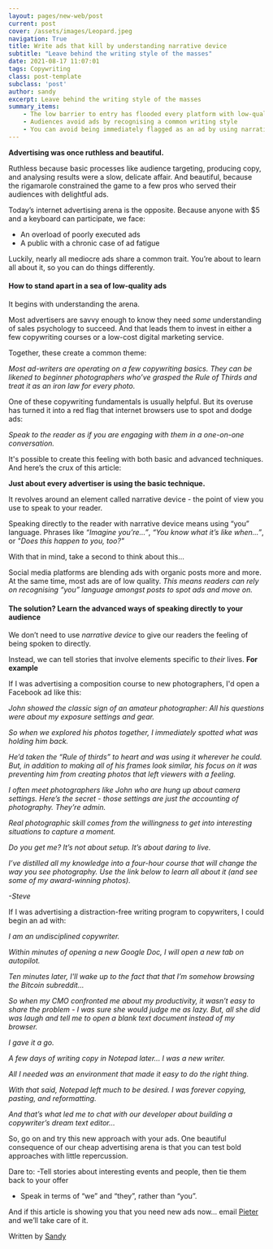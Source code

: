 ```yaml
---
layout: pages/new-web/post
current: post
cover: /assets/images/Leopard.jpeg
navigation: True
title: Write ads that kill by understanding narrative device
subtitle: "Leave behind the writing style of the masses"
date: 2021-08-17 11:07:01
tags: Copywriting
class: post-template
subclass: 'post'
author: sandy
excerpt: Leave behind the writing style of the masses
summary_items:
    - The low barrier to entry has flooded every platform with low-quality ads
    - Audiences avoid ads by recognising a common writing style
    - You can avoid being immediately flagged as an ad by using narrative device creatively
---
```


**Advertising was once ruthless and beautiful.**

Ruthless because basic processes like audience targeting, producing copy, and analysing results were a slow, delicate affair. And beautiful, because the rigamarole constrained the game to a few pros who served their audiences with delightful ads.

Today’s internet advertising arena is the opposite. Because anyone with $5 and a keyboard can participate, we face:
- An overload of poorly executed ads
- A public with a chronic case of ad fatigue

Luckily, nearly all mediocre ads share a common trait. You’re about to learn all about it, so you can do things differently.

#### **How to stand apart in a sea of low-quality ads**

It begins with understanding the arena.

Most advertisers are savvy enough to know they need *some* understanding of sales psychology to succeed. And that leads them to invest in either a few copywriting courses or a low-cost digital marketing service.

Together, these create a common theme:

*Most ad-writers are operating on a few copywriting basics. They can be likened to beginner photographers who’ve grasped the Rule of Thirds and treat it as an iron law for every photo.*

One of these copywriting fundamentals is usually helpful. But its overuse has turned it into a red flag that internet browsers use to spot and dodge ads:

*Speak to the reader as if you are engaging with them in a one-on-one conversation.*
 
 It's possible to create this feeling with both basic and advanced techniques. And here’s the crux of this article:

**Just about every advertiser is using the basic technique.**

It revolves around an element called narrative device - the point of view you use to speak to your reader.

Speaking directly to the reader with narrative device means using “you” language. Phrases like *“Imagine you’re…”*, *“You know what it’s like when…”*, or *"Does this happen to you, too?"*

With that in mind, take a second to think about this…

Social media platforms are blending ads with organic posts more and more. At the same time, most ads are of low quality. *This means readers can rely on recognising “you” language amongst posts to spot ads and move on.*  

#### **The solution? Learn the advanced ways of speaking directly to your audience**

We don’t need to use *narrative device* to give our readers the feeling of being spoken to directly.

Instead, we can tell stories that involve elements specific to *their* lives.
**For example**

If I was advertising a composition course to new photographers, I'd open a Facebook ad like this:

*John showed the classic sign of an amateur photographer: All his questions were about my exposure settings and gear.*

*So when we explored his photos together, I immediately spotted what was holding him back.*

*He’d taken the “Rule of thirds” to heart and was using it wherever he could. But, in addition to making all of his frames look similar, his focus on it was preventing him from creating photos that left viewers with a feeling.*

*I often meet photographers like John who are hung up about camera settings. Here’s the secret - those settings are just the accounting of photography. They’re admin.*

*Real photographic skill comes from the willingness to get into interesting situations to capture a moment.*

*Do you get me? It’s not about setup. It’s about daring to live.*

*I’ve distilled all my knowledge into a four-hour course that will change the way you see photography. Use the link below to learn all about it (and see some of my award-winning photos).*

*-Steve*

If I was advertising a distraction-free writing program to copywriters, I could begin an ad with:

*I am an undisciplined copywriter.*

*Within minutes of opening a new Google Doc, I will open a new tab on autopilot.*

*Ten minutes later, I'll wake up to the fact that that I’m somehow browsing the Bitcoin subreddit...*

*So when my CMO confronted me about my productivity, it wasn’t easy to share the problem - I was sure she would judge me as lazy. But, all she did was laugh and tell me to open a blank text document instead of my browser.*

*I gave it a go.*

*A few days of writing copy in Notepad later... I was a new writer.*

*All I needed was an environment that made it easy to do the right thing.*

*With that said, Notepad left much to be desired. I was forever copying, pasting, and reformatting.*

*And that’s what led me to chat with our developer about building a copywriter’s dream text editor...*

So, go on and try this new approach with your ads. One beautiful consequence of our cheap advertising arena is that you can test bold approaches with little repercussion.

Dare to:
-Tell stories about interesting events and people, then tie them back to your offer
- Speak in terms of “we” and “they”, rather than “you”.

And if this article is showing you that you need new ads now... email [Pieter](mailto:pieter@doubleagency.com) and we’ll take care of it.


Written by [Sandy](https://www.linkedin.com/in/sandy-radburnd/)

